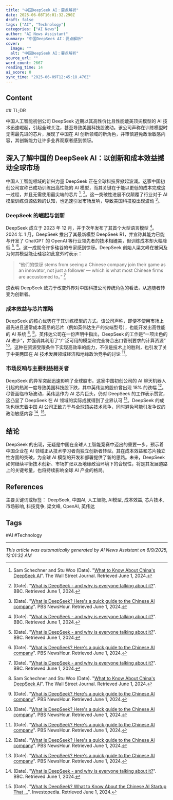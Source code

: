 ```yaml
---
title: "中国DeepSeek AI：要点解析"
date: 2025-06-08T16:01:32.290Z
draft: false
tags: ["AI", "Technology"]
categories: ["AI News"]
author: "AI News Assistant"
summary: "中国DeepSeek AI：要点解析"
cover:
  image: ""
  alt: "中国DeepSeek AI：要点解析"
source_url: ""
word_count: 2667
reading_time: 14
ai_score: 0
sync_time: "2025-06-09T12:45:18.476Z"
---
```


## Content

<article>
## TL;DR

中国人工智能初创公司 DeepSeek 近期以其高性价比且性能媲美顶尖模型的 AI 技术迅速崛起，引起全球关注，甚至导致美国科技股波动。该公司声称在训练模型时无需最先进的芯片，展现了中国在 AI 创新领域的新角色，并审慎避免政治敏感内容，其创新能力让许多业界观察者感到惊讶。

## 深入了解中国的 DeepSeek AI：以创新和成本效益撼动全球市场

中国人工智能领域的新兴力量 DeepSeek 正在全球科技界掀起波澜。这家中国初创公司宣称已成功训练出高性能的 AI 模型，而其关键在于能以更低的成本完成这一过程，并且无需使用最尖端的芯片 [^1], [^2]。这一突破性进展不仅颠覆了行业对于 AI 模型训练资源依赖的认知，也迅速引发市场反响，导致美国科技股出现波动 [^3]。

### DeepSeek 的崛起与创新

DeepSeek 成立于 2023 年 12 月，并于次年发布了其首个大型语言模型 [^2]。2024 年 1 月，DeepSeek 推出了其最新模型 DeepSeek R1，并宣称其能力已能与开发了 ChatGPT 的 OpenAI 等行业领先者的技术相媲美，但训练成本却大幅降低 [^2], [^3]。这一成就令许多硅谷的专家感到惊讶。DeepSeek 创始人梁文峰在被问及为何其模型能让硅谷如此意外时表示：

> “他们的惊讶 stems from seeing a Chinese company join their game as an innovator, not just a follower — which is what most Chinese firms are accustomed to。” [^2]

这表明 DeepSeek 致力于改变外界对中国科技公司传统角色的看法，从追随者转变为创新者。

### 成本效益与芯片策略

DeepSeek 的核心优势在于其训练模型的方式。该公司声称，即便不使用市场上最先进且通常成本高昂的芯片（例如英伟达生产的尖端型号），也能开发出高性能的 AI 系统 [^1], [^3]。英伟达公司在一份声明中指出，DeepSeek 的工作是“一项出色的 AI 进步”，并强调其利用了“广泛可用的模型和完全符合出口管制要求的计算资源” [^3]。这种在资源受限条件下实现高效率的能力，不仅是技术上的胜利，也引发了关于中美两国在 AI 技术发展领域经济和地缘政治竞争的讨论 [^3]。

### 市场反响与主要利益相关者

DeepSeek 的异军突起迅速影响了全球股市。这家中国初创公司的 AI 聊天机器人引起的热潮一度导致美国科技股下跌，其中英伟达的股价曾出现 18% 的跌幅 [^3]。尽管面临市场波动，英伟达作为 AI 芯片巨头，仍对 DeepSeek 的工作表示赞赏，这凸显了 DeepSeek 在 AI 领域的实际成就得到了业界认可 [^3]。DeepSeek 的成功也标志着中国 AI 公司正致力于与全球顶尖技术竞争，同时避免可能引发争议的政治敏感内容 [^2], [^4]。

## 结论

DeepSeek 的出现，无疑是中国在全球人工智能竞赛中迈出的重要一步，预示着中国企业在 AI 领域正从技术学习者向独立创新者转型。其在成本效益和芯片独立性方面的突破，为全球 AI 模型的开发和部署提供了新的思路。未来，DeepSeek 如何继续平衡技术创新、市场扩张以及地缘政治环境下的合规性，将是其发展道路上的关键考量，也将持续影响全球 AI 产业的格局。

## References
[^1]: Sam Schechner and Stu Woo (Date). "[What to Know About China's DeepSeek AI](https://www.wsj.com/tech/ai/deepseek-ai-china-tech-stocks-explained-ee6cc80e)". The Wall Street Journal. Retrieved June 1, 2024.
[^2]: (Date). "[What is DeepSeek - and why is everyone talking about it?](https://www.bbc.com/news/articles/c5yv5976z9po)". BBC. Retrieved June 1, 2024.
[^3]: (Date). "[What is DeepSeek? Here's a quick guide to the Chinese AI company](https://www.pbs.org/newshour/science/what-is-deepseek-heres-a-quick-guide-to-the-chinese-ai-company)". PBS NewsHour. Retrieved June 1, 2024.
[^4]: (Date). "[What Is DeepSeek? What to Know About the Chinese AI Startup That ...](https://www.investopedia.com/what-is-deepseek-chinese-ai-startup-that-spurred-a-stock-selloff-nvidia-update-8780896)". Investopedia. Retrieved June 1, 2024.
[^5]: (Date). "[What Is DeepSeek? Everything to Know About the New Chinese AI Tool](https://www.cnet.com/tech/services-and-software/what-is-deepseek-everything-to-know-about-the-new-chinese-ai-tool/)". CNET. Retrieved June 1, 2024.
</article>

主要关键词或标签： DeepSeek, 中国AI, 人工智能, AI模型, 成本效益, 芯片技术, 市场影响, 科技竞争, 梁文峰, OpenAI, 英伟达

## Tags

#AI #Technology

---

*This article was automatically generated by AI News Assistant on 6/9/2025, 12:01:32 AM*
